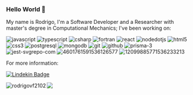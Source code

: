 <h3>Hello World   👋</h3>

My name is Rodrigo, I'm a Software Developer and a Researcher with master's degree in Computational Mechanics;
I've been working on:

![javascript](https://user-images.githubusercontent.com/106849328/191318900-3dafb13d-0756-4742-9c48-90c9965015cd.svg)
![typescript](https://user-images.githubusercontent.com/106849328/203078930-d93a7629-c068-47b3-b704-92f6c00362cc.svg)
![csharp](https://user-images.githubusercontent.com/106849328/191320017-974752e7-7335-455b-9920-cd0cd7872de5.svg)
![fortran](https://user-images.githubusercontent.com/106849328/191320138-4bde83b0-d084-44b8-81b4-1cbc4cce6f55.svg)
![react](https://user-images.githubusercontent.com/106849328/191319144-5b7573f4-4faf-48c4-9115-af343fc6285e.svg)
![nodedotjs](https://user-images.githubusercontent.com/106849328/191326380-5210c4b3-7a51-4284-b417-80723aa4ddd5.svg)
![html5](https://user-images.githubusercontent.com/106849328/191319340-2422834e-b30e-439e-a88a-2c0e33aea131.svg)
![css3](https://user-images.githubusercontent.com/106849328/191319542-c8907330-7908-4ab3-a35d-53b99423f1cd.svg)
![postgresql](https://user-images.githubusercontent.com/106849328/193836970-59aa16c4-c33b-4b38-8722-66ae671a046f.svg)
![mongodb](https://user-images.githubusercontent.com/106849328/191319783-2cd32a3d-5541-4c4f-945e-bc35d71ffaf5.svg)
![git](https://user-images.githubusercontent.com/106849328/191326596-d58d2afc-09d0-4bfd-9e73-a2331b851a3a.svg)
![github](https://user-images.githubusercontent.com/106849328/191326709-f88e8364-c6cd-49ef-b60e-eecfc885a1bd.svg)
![prisma-3](https://user-images.githubusercontent.com/106849328/203080131-da03793f-9573-479e-a9de-304ae0dcdac7.svg)
![jest-svgrepo-com](https://user-images.githubusercontent.com/106849328/205308134-5052a3d7-6203-481e-a630-ebf9fd6a6257.svg)
![4601761591536126577](https://user-images.githubusercontent.com/106849328/217074362-d25c21c5-58b0-44be-97ac-fd91024ff0a0.svg)
![12099885771536233213](https://user-images.githubusercontent.com/106849328/217074482-8cc6d041-5fa3-4ec4-b667-2111e9a12d7f.svg)


<div>For more information:</div>

[![Lindekin Badge](https://img.shields.io/badge/LinkedIn-0077B5?style=for-the-badge&logo=linkedin&logoColor=white&link=https://www.linkedin.com/in/rodrigo-vieira-fonseca-12b515b9/)](https://www.linkedin.com/in/rodrigo-vieira-fonseca-12b515b9/)

<div>
 <img src="https://github-readme-stats.vercel.app/api/top-langs?username=rodrigovf2102&show_icons=true&locale=en&langs_count=6" alt="rodrigovf2102" align="left" />
  <img align='left' src="https://github-readme-stats.vercel.app/api?username=rodrigovf2102&count_private=true&show_icons=true" />
  </div>
  
 






